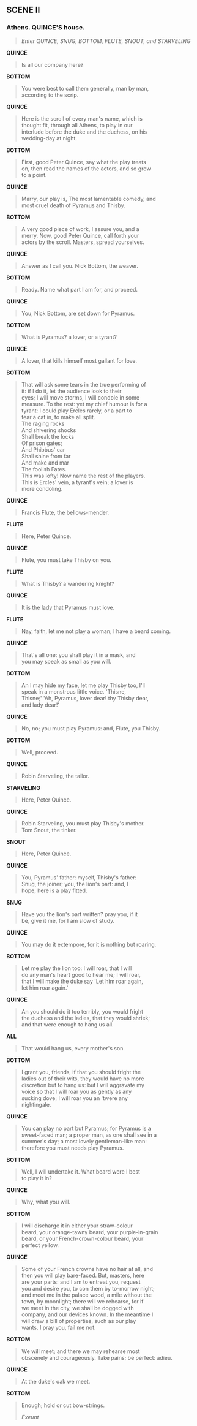 ## SCENE II

### Athens. QUINCE'S house.

> *Enter QUINCE, SNUG, BOTTOM, FLUTE, SNOUT, and STARVELING*

<span id="speech1">**QUINCE**</span>

> <span id="1.2.1">Is all our company here?</span>  

<span id="speech2">**BOTTOM**</span>

> <span id="1.2.2">You were best to call them generally, man by
> man,</span>  
> <span id="1.2.3">according to the scrip.</span>  

<span id="speech3">**QUINCE**</span>

> <span id="1.2.4">Here is the scroll of every man's name, which
> is</span>  
> <span id="1.2.5">thought fit, through all Athens, to play in
> our</span>  
> <span id="1.2.6">interlude before the duke and the duchess, on
> his</span>  
> <span id="1.2.7">wedding-day at night.</span>  

<span id="speech4">**BOTTOM**</span>

> <span id="1.2.8">First, good Peter Quince, say what the play
> treats</span>  
> <span id="1.2.9">on, then read the names of the actors, and so
> grow</span>  
> <span id="1.2.10">to a point.</span>  

<span id="speech5">**QUINCE**</span>

> <span id="1.2.11">Marry, our play is, The most lamentable comedy,
> and</span>  
> <span id="1.2.12">most cruel death of Pyramus and Thisby.</span>  

<span id="speech6">**BOTTOM**</span>

> <span id="1.2.13">A very good piece of work, I assure you, and
> a</span>  
> <span id="1.2.14">merry. Now, good Peter Quince, call forth
> your</span>  
> <span id="1.2.15">actors by the scroll. Masters, spread
> yourselves.</span>  

<span id="speech7">**QUINCE**</span>

> <span id="1.2.16">Answer as I call you. Nick Bottom, the
> weaver.</span>  

<span id="speech8">**BOTTOM**</span>

> <span id="1.2.17">Ready. Name what part I am for, and
> proceed.</span>  

<span id="speech9">**QUINCE**</span>

> <span id="1.2.18">You, Nick Bottom, are set down for Pyramus.</span>  

<span id="speech10">**BOTTOM**</span>

> <span id="1.2.19">What is Pyramus? a lover, or a tyrant?</span>  

<span id="speech11">**QUINCE**</span>

> <span id="1.2.20">A lover, that kills himself most gallant for
> love.</span>  

<span id="speech12">**BOTTOM**</span>

> <span id="1.2.21">That will ask some tears in the true performing
> of</span>  
> <span id="1.2.22">it: if I do it, let the audience look to
> their</span>  
> <span id="1.2.23">eyes; I will move storms, I will condole in
> some</span>  
> <span id="1.2.24">measure. To the rest: yet my chief humour is for
> a</span>  
> <span id="1.2.25">tyrant: I could play Ercles rarely, or a part
> to</span>  
> <span id="1.2.26">tear a cat in, to make all split.</span>  
> <span id="1.2.27">The raging rocks</span>  
> <span id="1.2.28">And shivering shocks</span>  
> <span id="1.2.29">Shall break the locks</span>  
> <span id="1.2.30">Of prison gates;</span>  
> <span id="1.2.31">And Phibbus' car</span>  
> <span id="1.2.32">Shall shine from far</span>  
> <span id="1.2.33">And make and mar</span>  
> <span id="1.2.34">The foolish Fates.</span>  
> <span id="1.2.35">This was lofty! Now name the rest of the
> players.</span>  
> <span id="1.2.36">This is Ercles' vein, a tyrant's vein; a lover
> is</span>  
> <span id="1.2.37">more condoling.</span>  

<span id="speech13">**QUINCE**</span>

> <span id="1.2.38">Francis Flute, the bellows-mender.</span>  

<span id="speech14">**FLUTE**</span>

> <span id="1.2.39">Here, Peter Quince.</span>  

<span id="speech15">**QUINCE**</span>

> <span id="1.2.40">Flute, you must take Thisby on you.</span>  

<span id="speech16">**FLUTE**</span>

> <span id="1.2.41">What is Thisby? a wandering knight?</span>  

<span id="speech17">**QUINCE**</span>

> <span id="1.2.42">It is the lady that Pyramus must love.</span>  

<span id="speech18">**FLUTE**</span>

> <span id="1.2.43">Nay, faith, let me not play a woman; I have a beard
> coming.</span>  

<span id="speech19">**QUINCE**</span>

> <span id="1.2.44">That's all one: you shall play it in a mask,
> and</span>  
> <span id="1.2.45">you may speak as small as you will.</span>  

<span id="speech20">**BOTTOM**</span>

> <span id="1.2.46">An I may hide my face, let me play Thisby too,
> I'll</span>  
> <span id="1.2.47">speak in a monstrous little voice. 'Thisne,</span>  
> <span id="1.2.48">Thisne;' 'Ah, Pyramus, lover dear! thy Thisby
> dear,</span>  
> <span id="1.2.49">and lady dear!'</span>  

<span id="speech21">**QUINCE**</span>

> <span id="1.2.50">No, no; you must play Pyramus: and, Flute, you
> Thisby.</span>  

<span id="speech22">**BOTTOM**</span>

> <span id="1.2.51">Well, proceed.</span>  

<span id="speech23">**QUINCE**</span>

> <span id="1.2.52">Robin Starveling, the tailor.</span>  

<span id="speech24">**STARVELING**</span>

> <span id="1.2.53">Here, Peter Quince.</span>  

<span id="speech25">**QUINCE**</span>

> <span id="1.2.54">Robin Starveling, you must play Thisby's
> mother.</span>  
> <span id="1.2.55">Tom Snout, the tinker.</span>  

<span id="speech26">**SNOUT**</span>

> <span id="1.2.56">Here, Peter Quince.</span>  

<span id="speech27">**QUINCE**</span>

> <span id="1.2.57">You, Pyramus' father: myself, Thisby's
> father:</span>  
> <span id="1.2.58">Snug, the joiner; you, the lion's part: and,
> I</span>  
> <span id="1.2.59">hope, here is a play fitted.</span>  

<span id="speech28">**SNUG**</span>

> <span id="1.2.60">Have you the lion's part written? pray you, if
> it</span>  
> <span id="1.2.61">be, give it me, for I am slow of study.</span>  

<span id="speech29">**QUINCE**</span>

> <span id="1.2.62">You may do it extempore, for it is nothing but
> roaring.</span>  

<span id="speech30">**BOTTOM**</span>

> <span id="1.2.63">Let me play the lion too: I will roar, that I
> will</span>  
> <span id="1.2.64">do any man's heart good to hear me; I will
> roar,</span>  
> <span id="1.2.65">that I will make the duke say 'Let him roar
> again,</span>  
> <span id="1.2.66">let him roar again.'</span>  

<span id="speech31">**QUINCE**</span>

> <span id="1.2.67">An you should do it too terribly, you would
> fright</span>  
> <span id="1.2.68">the duchess and the ladies, that they would
> shriek;</span>  
> <span id="1.2.69">and that were enough to hang us all.</span>  

<span id="speech32">**ALL**</span>

> <span id="1.2.70">That would hang us, every mother's son.</span>  

<span id="speech33">**BOTTOM**</span>

> <span id="1.2.71">I grant you, friends, if that you should fright
> the</span>  
> <span id="1.2.72">ladies out of their wits, they would have no
> more</span>  
> <span id="1.2.73">discretion but to hang us: but I will aggravate
> my</span>  
> <span id="1.2.74">voice so that I will roar you as gently as
> any</span>  
> <span id="1.2.75">sucking dove; I will roar you an 'twere any</span>  
> <span id="1.2.76">nightingale.</span>  

<span id="speech34">**QUINCE**</span>

> <span id="1.2.77">You can play no part but Pyramus; for Pyramus is
> a</span>  
> <span id="1.2.78">sweet-faced man; a proper man, as one shall see in
> a</span>  
> <span id="1.2.79">summer's day; a most lovely gentleman-like
> man:</span>  
> <span id="1.2.80">therefore you must needs play Pyramus.</span>  

<span id="speech35">**BOTTOM**</span>

> <span id="1.2.81">Well, I will undertake it. What beard were I
> best</span>  
> <span id="1.2.82">to play it in?</span>  

<span id="speech36">**QUINCE**</span>

> <span id="1.2.83">Why, what you will.</span>  

<span id="speech37">**BOTTOM**</span>

> <span id="1.2.84">I will discharge it in either your
> straw-colour</span>  
> <span id="1.2.85">beard, your orange-tawny beard, your
> purple-in-grain</span>  
> <span id="1.2.86">beard, or your French-crown-colour beard,
> your</span>  
> <span id="1.2.87">perfect yellow.</span>  

<span id="speech38">**QUINCE**</span>

> <span id="1.2.88">Some of your French crowns have no hair at all,
> and</span>  
> <span id="1.2.89">then you will play bare-faced. But, masters,
> here</span>  
> <span id="1.2.90">are your parts: and I am to entreat you,
> request</span>  
> <span id="1.2.91">you and desire you, to con them by to-morrow
> night;</span>  
> <span id="1.2.92">and meet me in the palace wood, a mile without
> the</span>  
> <span id="1.2.93">town, by moonlight; there will we rehearse, for
> if</span>  
> <span id="1.2.94">we meet in the city, we shall be dogged
> with</span>  
> <span id="1.2.95">company, and our devices known. In the meantime
> I</span>  
> <span id="1.2.96">will draw a bill of properties, such as our
> play</span>  
> <span id="1.2.97">wants. I pray you, fail me not.</span>  

<span id="speech39">**BOTTOM**</span>

> <span id="1.2.98">We will meet; and there we may rehearse
> most</span>  
> <span id="1.2.99">obscenely and courageously. Take pains; be perfect:
> adieu.</span>  

<span id="speech40">**QUINCE**</span>

> <span id="1.2.100">At the duke's oak we meet.</span>  

<span id="speech41">**BOTTOM**</span>

> <span id="1.2.101">Enough; hold or cut bow-strings.</span>  
>
> *Exeunt*
